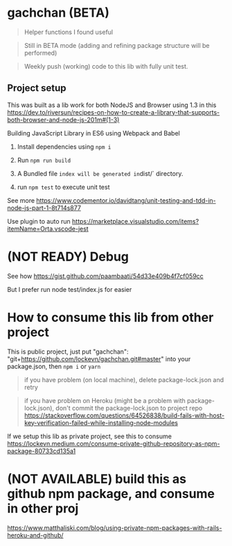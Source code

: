 # gachchan (BETA)

> Helper functions I found useful

> Still in BETA mode (adding and refining package structure will be performed)

> Weekly push (working) code to this lib with fully unit test.

## Project setup

This was built as a lib work for both NodeJS and Browser
using 1.3 in this https://dev.to/riversun/recipes-on-how-to-create-a-library-that-supports-both-browser-and-node-js-201m#(1-3)

Building JavaScript Library in ES6 using Webpack and Babel

1. Install dependencies using `npm i`
2. Run `npm run build`
3. A Bundled file `index will be generated in`dist/` directory.

4. run `npm test` to execute unit test

See more https://www.codementor.io/davidtang/unit-testing-and-tdd-in-node-js-part-1-8t714s877

Use plugin to auto run https://marketplace.visualstudio.com/items?itemName=Orta.vscode-jest

# (NOT READY) Debug

See how https://gist.github.com/paambaati/54d33e409b4f7cf059cc

But I prefer run node test/index.js for easier

# How to consume this lib from other project

This is public project,
just put "gachchan": "git+https://github.com/lockevn/gachchan.git#master" into your package.json, then `npm i` or `yarn`

> if you have problem (on local machine), delete package-lock.json and retry

> if you have problem on Heroku (might be a problem with package-lock.json), don't commit the package-lock.json to project repo https://stackoverflow.com/questions/64526838/build-fails-with-host-key-verification-failed-while-installing-node-modules

If we setup this lib as private project, see this to consume https://lockevn.medium.com/consume-private-github-repository-as-npm-package-80733cd135a1

# (NOT AVAILABLE) build this as github npm package, and consume in other proj

https://www.matthaliski.com/blog/using-private-npm-packages-with-rails-heroku-and-github/
